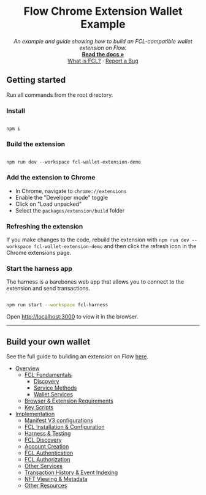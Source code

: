 <p align="center">
  <h1 align="center">Flow Chrome Extension Wallet Example</h1>
  <p align="center">
    <i>An example and guide showing how to build an FCL-compatible wallet extension on Flow.</i>
    <br />
    <a href="docs/index.md"><strong>Read the docs »</strong></a>
    <br />
    <a href="https://docs.onflow.org/fcl/">What is FCL?</a>
    ·
    <a href="https://github.com/onflow/fcl-js/issues">Report a Bug</a>
  </p>
</p>

## Getting started

Run all commands from the root directory.

### Install

```shell

npm i

```

### Build the extension

```shell

npm run dev --workspace fcl-wallet-extension-demo

```

### Add the extension to Chrome

- In Chrome, navigate to `chrome://extensions`
- Enable the "Developer mode" toggle
- Click on "Load unpacked"
- Select the `packages/extension/build` folder

### Refreshing the extension

If you make changes to the code, rebuild the extension with `npm run dev --workspace fcl-wallet-extension-demo` and then click the refresh icon in the Chrome extensions page.

### Start the harness app

The harness is a barebones web app that allows you to
connect to the extension and send transactions.

```sh

npm run start --workspace fcl-harness

```

Open [http://localhost:3000](http://localhost:3000) to view it in the browser.

---

## Build your own wallet

See the full guide to building an extension on Flow [here](docs/index.md).

- [Overview](docs/index.md#overview)
  - [FCL Fundamentals](docs/index.md#fcl-fundamentals)
    - [Discovery](docs/index.md#discovery)
    - [Service Methods](docs/index.md#service-methods)
    - [Wallet Services](docs/index.md#wallet-services)
  - [Browser & Extension Requirements](docs/index.md#browser---extension-requirements)
  - [Key Scripts](docs/index.md#key-scripts)
- [Implementation](docs/index.md#implementation)
  - [Manifest V3 configurations](docs/index.md#manifest-v3-configurations)
  - [FCL Installation & Configuration](docs/index.md#fcl-installation---configuration)
  - [Harness & Testing](docs/index.md#harness---testing)
  - [FCL Discovery](docs/index.md#fcl-discovery)
  - [Account Creation](docs/index.md#account-creation)
  - [FCL Authentication](docs/index.md#fcl-authentication)
  - [FCL Authorization](docs/index.md#fcl-authorization)
  - [Other Services](docs/index.md#other-services)
  - [Transaction History & Event Indexing](docs/index.md#transaction-history---event-indexing)
  - [NFT Viewing & Metadata](docs/index.md#nft-viewing---metadata)
  - [Other Resources](docs/index.md#other-resources)

